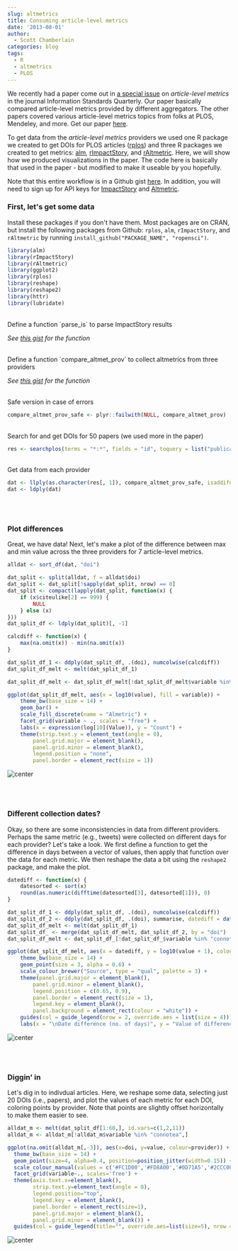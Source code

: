 ```yaml
---
slug: altmetrics
title: Consuming article-level metrics
date: '2013-08-01'
author:
  - Scott Chamberlain
categories: blog
tags:
  - R
  - altmetrics
  - PLOS
---
```


We recently had a paper come out in [a special issue](https://www.niso.org/niso-io/isq/2013/06/information-standards-quarterly-summer-2013) on *article-level metrics* in the journal Information Standards Quarterly. Our paper basically compared article-level metrics provided by different aggregators. The other papers covered various article-level metrics topics from folks at PLOS, Mendeley, and more. Get our paper [here](https://www.niso.org/niso-io/isq/2013/06/information-standards-quarterly-summer-2013/chamberlain).

To get data from the *article-level metrics* providers we used one R package we created to get DOIs for PLOS articles ([rplos](https://github.com/ropensci/rplos)) and three R packages we created to get metrics: [alm](https://github.com/ropensci/alm), [rImpactStory](https://github.com/ropensci/rimpactstory), and [rAltmetric](https://github.com/ropensci/rAltmetric). Here, we will show how we produced visualizations in the paper. The code here is basically that used in the paper - but modified to make it useable by you hopefully.

Note that this entire workflow is in a Github gist [here][gist]. In addition, you will need to sign up for API keys for [ImpactStory](https://impactstory.org/api-docs) and [Altmetric](https://api.altmetric.com/index.html#keys).

### First, let's get some data

Install these packages if you don't have them. Most packages are on CRAN, but install the following packages from Github: `rplos`, `alm`, `rImpactStory`, and `rAltmetric` by running `install_github("PACKAGE_NAME", "ropensci")`.

```r
library(alm)
library(rImpactStory)
library(rAltmetric)
library(ggplot2)
library(rplos)
library(reshape)
library(reshape2)
library(httr)
library(lubridate)
```

<br>
Define a function `parse_is` to parse ImpactStory results

*See [this gist][gist] for the function*

<br>
Define a function `compare_altmet_prov` to collect altmetrics from three providers

*See [this gist][gist] for the function*

<br>
Safe version in case of errors

```r
compare_altmet_prov_safe <- plyr::failwith(NULL, compare_altmet_prov)
```

<br>
Search for and get DOIs for 50 papers (we used more in the paper)

```r
res <- searchplos(terms = "*:*", fields = "id", toquery = list("publication_date:[2011-06-30T00:00:00Z TO 2012-06-01T23:59:59Z] ", "doc_type:full"), start = 0, limit = 50)
```

<br>
Get data from each provider

```r
dat <- llply(as.character(res[, 1]), compare_altmet_prov_safe, isaddifnot = TRUE, sleep = 1, .progress = "text")
dat <- ldply(dat)
```

<br><br>
### Plot differences

Great, we have data! Next, let's make a plot of the difference between max and min value across the three providers for 7 article-level metrics.


```r
alldat <- sort_df(dat, "doi")

dat_split <- split(alldat, f = alldat$doi)
dat_split <- dat_split[!sapply(dat_split, nrow) == 0]
dat_split <- compact(lapply(dat_split, function(x) {
    if (x$citeulike[2] == 999) {
        NULL
    } else (x)
}))
dat_split_df <- ldply(dat_split)[, -1]

calcdiff <- function(x) {
    max(na.omit(x)) - min(na.omit(x))
}

dat_split_df_1 <- ddply(dat_split_df, .(doi), numcolwise(calcdiff))
dat_split_df_melt <- melt(dat_split_df_1)

dat_split_df_melt <- dat_split_df_melt[!dat_split_df_melt$variable %in% "connotea", ]

ggplot(dat_split_df_melt, aes(x = log10(value), fill = variable)) +
    theme_bw(base_size = 14) +
    geom_bar() +
    scale_fill_discrete(name = "Almetric") +
    facet_grid(variable ~ ., scales = "free") +
    labs(x = expression(log[10](Value)), y = "Count") +
    theme(strip.text.y = element_text(angle = 0),
        panel.grid.major = element_blank(),
        panel.grid.minor = element_blank(),
        legend.position = "none",
        panel.border = element_rect(size = 1))
```

![center](/assets/blog-images/2013-08-01-altmetrics/dataconst_plot1.png)

<br><br>
### Different collection dates?
Okay, so there are some inconsistencies in data from different providers. Perhaps the same metric (e.g., tweets) were collected on different days for each provider? Let's take a look. We first define a function to get the difference in days between a vector of values, then apply that function over the data for each metric. We then reshape the data a bit using the `reshape2` package, and make the plot.


```r
datediff <- function(x) {
    datesorted <- sort(x)
    round(as.numeric(difftime(datesorted[3], datesorted[1])), 0)
}

dat_split_df_1 <- ddply(dat_split_df, .(doi), numcolwise(calcdiff))
dat_split_df_2 <- ddply(dat_split_df, .(doi), summarise, datediff = datediff(date_modified))
dat_split_df_melt <- melt(dat_split_df_1)
dat_split_df_ <- merge(dat_split_df_melt, dat_split_df_2, by = "doi")
dat_split_df_melt <- dat_split_df_[!dat_split_df_$variable %in% "connotea", ]

ggplot(dat_split_df_melt, aes(x = datediff, y = log10(value + 1), colour = variable)) +
    theme_bw(base_size = 14) +
    geom_point(size = 3, alpha = 0.6) +
    scale_colour_brewer("Source", type = "qual", palette = 3) +
    theme(panel.grid.major = element_blank(),
        panel.grid.minor = element_blank(),
        legend.position = c(0.65, 0.9),
        panel.border = element_rect(size = 1),
        legend.key = element_blank(),
        panel.background = element_rect(colour = "white")) +
    guides(col = guide_legend(nrow = 2, override.aes = list(size = 4))) +
    labs(x = "\nDate difference (no. of days)", y = "Value of difference between max and min\n")
```

![center](/assets/blog-images/2013-08-01-altmetrics/dataconst_plot2.png)

<br><br>
### Diggin' in
Let's dig in to indivdual articles. Here, we reshape some data, selecting just 20 DOIs (i.e., papers), and plot the values of each metric for each DOI, coloring points by provider. Note that points are slightly offset horizontally to make them easier to see.


```r
alldat_m <- melt(dat_split_df[1:60,], id.vars=c(1,2,11))
alldat_m <- alldat_m[!alldat_m$variable %in% "connotea",]

ggplot(na.omit(alldat_m[,-3]), aes(x=doi, y=value, colour=provider)) +
  theme_bw(base_size = 14) +
  geom_point(size=4, alpha=0.4, position=position_jitter(width=0.15)) +
  scale_colour_manual(values = c('#FC1D00','#FD8A00','#0D71A5','#2CCC00')) +
  facet_grid(variable~., scales='free') +
  theme(axis.text.x=element_blank(),
        strip.text.y=element_text(angle = 0),
        legend.position="top",
        legend.key = element_blank(),
        panel.border = element_rect(size=1),
        panel.grid.major = element_blank(),
        panel.grid.minor = element_blank()) +
  guides(col = guide_legend(title="", override.aes=list(size=5), nrow = 1, byrow = TRUE))
```

![center](/assets/blog-images/2013-08-01-altmetrics/dataconst2.png)

[gist]: https://gist.github.com/sckott/6136591
